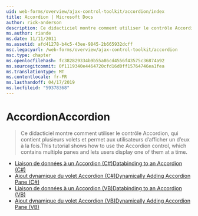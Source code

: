 ```yaml
---
uid: web-forms/overview/ajax-control-toolkit/accordion/index
title: Accordion | Microsoft Docs
author: rick-anderson
description: Ce didacticiel montre comment utiliser le contrôle Accordion, qui contient plusieurs volets et permet aux utilisateurs d’afficher un d’eux à la fois.
ms.author: riande
ms.date: 11/11/2011
ms.assetid: afd41278-b4c5-43ee-9845-2b665932dcff
msc.legacyurl: /web-forms/overview/ajax-control-toolkit/accordion
msc.type: chapter
ms.openlocfilehash: fc382829334b9b55a86cd4556f43575c36874a92
ms.sourcegitcommit: 0f1119340e4464720cfd16d0ff15764746ea1fea
ms.translationtype: MT
ms.contentlocale: fr-FR
ms.lasthandoff: 04/17/2019
ms.locfileid: "59378368"
---
```

# <a name="accordion"></a><span data-ttu-id="0e235-103">Accordion</span><span class="sxs-lookup"><span data-stu-id="0e235-103">Accordion</span></span>

> <span data-ttu-id="0e235-104">Ce didacticiel montre comment utiliser le contrôle Accordion, qui contient plusieurs volets et permet aux utilisateurs d’afficher un d’eux à la fois.</span><span class="sxs-lookup"><span data-stu-id="0e235-104">This tutorial shows how to use the Accordion control, which contains multiple panes and lets users display one of them at a time.</span></span>


- [<span data-ttu-id="0e235-105">Liaison de données à un Accordion (C#)</span><span class="sxs-lookup"><span data-stu-id="0e235-105">Databinding to an Accordion (C#)</span></span>](databinding-to-an-accordion-cs.md)
- [<span data-ttu-id="0e235-106">Ajout dynamique du volet Accordion (C#)</span><span class="sxs-lookup"><span data-stu-id="0e235-106">Dynamically Adding Accordion Pane (C#)</span></span>](dynamically-adding-an-accordion-pane-cs.md)
- [<span data-ttu-id="0e235-107">Liaison de données à un Accordion (VB)</span><span class="sxs-lookup"><span data-stu-id="0e235-107">Databinding to an Accordion (VB)</span></span>](databinding-to-an-accordion-vb.md)
- [<span data-ttu-id="0e235-108">Ajout dynamique du volet Accordion (VB)</span><span class="sxs-lookup"><span data-stu-id="0e235-108">Dynamically Adding Accordion Pane (VB)</span></span>](dynamically-adding-an-accordion-pane-vb.md)

